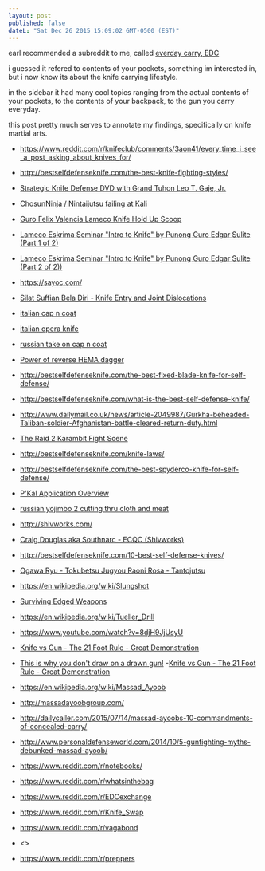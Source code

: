 ```yaml
---
layout: post
published: false
dateL: "Sat Dec 26 2015 15:09:02 GMT-0500 (EST)"
---
```


earl recommended a subreddit to me, called [everday carry, EDC](https://www.reddit.com/r/EDC/)

i guessed it refered to contents of your pockets, something im interested in, but i now know its about the knife carrying lifestyle.

in the sidebar it had many cool topics ranging from the actual contents of your pockets, to the contents of your backpack, to the gun you carry everyday.

this post pretty much serves to annotate my findings, specifically on knife martial arts.


- <https://www.reddit.com/r/knifeclub/comments/3aon41/every_time_i_see_a_post_asking_about_knives_for/>
- <http://bestselfdefenseknife.com/the-best-knife-fighting-styles/>
- [Strategic Knife Defense DVD with Grand Tuhon Leo T. Gaje, Jr.](https://www.youtube.com/watch?v=1ZbDQ4IIFlU)
- [ChosunNinja / Nintaijutsu failing at Kali](https://www.youtube.com/watch?v=k6s2aIMOgjk)
- [Guro Felix Valencia Lameco Knife Hold Up Scoop](https://www.youtube.com/watch?v=6DTXaA4duHA)
- [Lameco Eskrima Seminar "Intro to Knife" by Punong Guro Edgar Sulite (Part 1 of 2)](https://www.youtube.com/watch?v=helaREgbFms)
- [Lameco Eskrima Seminar "Intro to Knife" by Punong Guro Edgar Sulite (Part 2 of 2))](https://www.youtube.com/watch?v=sBpAyilOBHo)
- <https://sayoc.com/>
- [Silat Suffian Bela Diri - Knife Entry and Joint Dislocations](https://www.youtube.com/watch?v=vTCb-m61Dps)
- [italian cap n coat](https://www.youtube.com/watch?v=qQin3ps_TdY)
- [italian opera knife](https://www.youtube.com/watch?v=uB7XYVqzefc)
- [russian take on cap n coat](https://www.youtube.com/watch?v=Mu_S7kjKFr4)
- [Power of reverse HEMA dagger](https://www.youtube.com/watch?v=WNIFpaRuocA)
- <http://bestselfdefenseknife.com/the-best-fixed-blade-knife-for-self-defense/>
- <http://bestselfdefenseknife.com/what-is-the-best-self-defense-knife/>
- <http://www.dailymail.co.uk/news/article-2049987/Gurkha-beheaded-Taliban-soldier-Afghanistan-battle-cleared-return-duty.html>
- [The Raid 2 Karambit Fight Scene](https://www.youtube.com/watch?v=uowzCtxyNkE)
- <http://bestselfdefenseknife.com/knife-laws/>
- <http://bestselfdefenseknife.com/the-best-spyderco-knife-for-self-defense/>
- [P'Kal Application Overview](https://www.youtube.com/watch?v=6Sk7B-XXCJY)
- [russian yojimbo 2 cutting thru cloth and meat](https://www.youtube.com/watch?v=gDuscNkFJDg)
- <http://shivworks.com/>
- [Craig Douglas aka Southnarc - ECQC (Shivworks)](https://www.youtube.com/watch?v=W4vfj9Gh0pg)
- <http://bestselfdefenseknife.com/10-best-self-defense-knives/>
- [Ogawa Ryu - Tokubetsu Jugyou Raoni Rosa - Tantojutsu](https://www.youtube.com/watch?v=WiZ1qF6ORpw)


- <https://en.wikipedia.org/wiki/Slungshot>

- [Surviving Edged Weapons](https://www.youtube.com/watch?v=TFr30p0aZl0)

- <https://en.wikipedia.org/wiki/Tueller_Drill>
- <https://www.youtube.com/watch?v=8djH9JjUsyU>
- [Knife vs Gun - The 21 Foot Rule - Great Demonstration](https://www.youtube.com/watch?v=J_KJ1R2PCMM)
- [This is why you don't draw on a drawn gun!](https://www.youtube.com/watch?v=d8o4HnBjOhc)
-[Knife vs Gun - The 21 Foot Rule - Great Demonstration](https://www.youtube.com/watch?v=J_KJ1R2PCMM)

- <https://en.wikipedia.org/wiki/Massad_Ayoob>
- <http://massadayoobgroup.com/>
- <http://dailycaller.com/2015/07/14/massad-ayoobs-10-commandments-of-concealed-carry/>
- <http://www.personaldefenseworld.com/2014/10/5-gunfighting-myths-debunked-massad-ayoob/>



- <https://www.reddit.com/r/notebooks/>
- <https://www.reddit.com/r/whatsinthebag>
- <https://www.reddit.com/r/EDCexchange>
- <https://www.reddit.com/r/Knife_Swap>
- <https://www.reddit.com/r/vagabond>
- <>
- <https://www.reddit.com/r/preppers>




